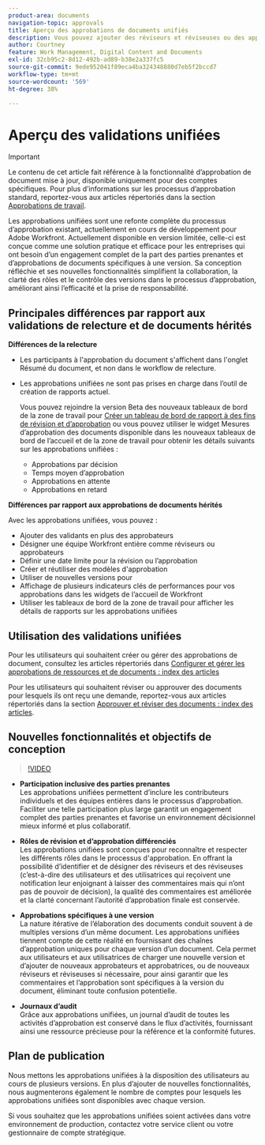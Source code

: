 ```yaml
---
product-area: documents
navigation-topic: approvals
title: Aperçu des approbations de documents unifiés
description: Vous pouvez ajouter des réviseurs et réviseuses ou des approbateurs et approbatrices supplémentaires à un document ayant déjà des approbations en attente.
author: Courtney
feature: Work Management, Digital Content and Documents
exl-id: 32cb95c2-8d12-492b-ad89-b38e2a337fc5
source-git-commit: 9ede952041f89eca4ba324348880d7eb5f2bccd7
workflow-type: tm+mt
source-wordcount: '569'
ht-degree: 38%

---
```


# Aperçu des validations unifiées

>[!IMPORTANT]
>
>Le contenu de cet article fait référence à la fonctionnalité d’approbation de document mise à jour, disponible uniquement pour des comptes spécifiques. Pour plus d’informations sur les processus d’approbation standard, reportez-vous aux articles répertoriés dans la section [Approbations de travail](/help/quicksilver/review-and-approve-work/manage-approvals/manage-approvals.md).

Les approbations unifiées sont une refonte complète du processus d’approbation existant, actuellement en cours de développement pour Adobe Workfront. Actuellement disponible en version limitée, celle-ci est conçue comme une solution pratique et efficace pour les entreprises qui ont besoin d’un engagement complet de la part des parties prenantes et d’approbations de documents spécifiques à une version. Sa conception réfléchie et ses nouvelles fonctionnalités simplifient la collaboration, la clarté des rôles et le contrôle des versions dans le processus d’approbation, améliorant ainsi l’efficacité et la prise de responsabilité.

## Principales différences par rapport aux validations de relecture et de documents hérités

**Différences de la relecture**

* Les participants à l&#39;approbation du document s&#39;affichent dans l&#39;onglet Résumé du document, et non dans le workflow de relecture.
* Les approbations unifiées ne sont pas prises en charge dans l’outil de création de rapports actuel.

  Vous pouvez rejoindre la version Beta des nouveaux tableaux de bord de la zone de travail pour [Créer un tableau de bord de rapport à des fins de révision et d’approbation](/help/quicksilver/review-and-approve-work/document-reviews-and-approvals/create-review-and-approval-dashboard.md) ou vous pouvez utiliser le widget Mesures d’approbation des documents disponible dans les nouveaux tableaux de bord de l’accueil et de la zone de travail pour obtenir les détails suivants sur les approbations unifiées :

   * Approbations par décision
   * Temps moyen d’approbation
   * Approbations en attente
   * Approbations en retard

**Différences par rapport aux approbations de documents hérités**

Avec les approbations unifiées, vous pouvez :

* Ajouter des validants en plus des approbateurs
* Désigner une équipe Workfront entière comme réviseurs ou approbateurs
* Définir une date limite pour la révision ou l’approbation
* Créer et réutiliser des modèles d&#39;approbation
* Utiliser de nouvelles versions pour
* Affichage de plusieurs indicateurs clés de performances pour vos approbations dans les widgets de l’accueil de Workfront
* Utiliser les tableaux de bord de la zone de travail pour afficher les détails de rapports sur les approbations unifiées

## Utilisation des validations unifiées

Pour les utilisateurs qui souhaitent créer ou gérer des approbations de document, consultez les articles répertoriés dans [Configurer et gérer les approbations de ressources et de documents : index des articles](/help/quicksilver/review-and-approve-work/document-reviews-and-approvals/manage-document-approvals/set-up-and-manage-doc-asset-approvals-toc.md)

Pour les utilisateurs qui souhaitent réviser ou approuver des documents pour lesquels ils ont reçu une demande, reportez-vous aux articles répertoriés dans la section [Approuver et réviser des documents : index des articles](/help/quicksilver/review-and-approve-work/document-reviews-and-approvals/review-and-approve-documents/review-documents-toc.md).

## Nouvelles fonctionnalités et objectifs de conception

>[!VIDEO](https://video.tv.adobe.com/v/3420544/)

* **Participation inclusive des parties prenantes**\
    Les approbations unifiées permettent d’inclure les contributeurs individuels et des équipes entières dans le processus d’approbation. Faciliter une telle participation plus large garantit un engagement complet des parties prenantes et favorise un environnement décisionnel mieux informé et plus collaboratif.

* **Rôles de révision et d’approbation différenciés**\
     Les approbations unifiées sont conçues pour reconnaître et respecter les différents rôles dans le processus d&#39;approbation. En offrant la possibilité d’identifier et de désigner des réviseurs et des réviseuses (c’est-à-dire des utilisateurs et des utilisatrices qui reçoivent une notification leur enjoignant à laisser des commentaires mais qui n’ont pas de pouvoir de décision), la qualité des commentaires est améliorée et la clarté concernant l’autorité d’approbation finale est conservée.

* **Approbations spécifiques à une version**\
    La nature itérative de l’élaboration des documents conduit souvent à de multiples versions d’un même document. Les approbations unifiées tiennent compte de cette réalité en fournissant des chaînes d’approbation uniques pour chaque version d’un document. Cela permet aux utilisateurs et aux utilisatrices de charger une nouvelle version et d’ajouter de nouveaux approbateurs et approbatrices, ou de nouveaux réviseurs et réviseuses si nécessaire, pour ainsi garantir que les commentaires et l’approbation sont spécifiques à la version du document, éliminant toute confusion potentielle.

* **Journaux d’audit**\
    Grâce aux approbations unifiées, un journal d’audit de toutes les activités d’approbation est conservé dans le flux d’activités, fournissant ainsi une ressource précieuse pour la référence et la conformité futures.

## Plan de publication

Nous mettons les approbations unifiées à la disposition des utilisateurs au cours de plusieurs versions. En plus d’ajouter de nouvelles fonctionnalités, nous augmenterons également le nombre de comptes pour lesquels les approbations unifiées sont disponibles avec chaque version.

Si vous souhaitez que les approbations unifiées soient activées dans votre environnement de production, contactez votre service client ou votre gestionnaire de compte stratégique.


